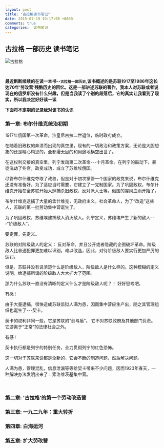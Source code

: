 ```yaml
---
layout: post
title: "古拉格读书笔记"
date: 2015-07-19 19:17:08 +0800
comments: true
categories:  读书笔记
---
```



## 古拉格   一部历史 读书笔记

![古拉格](http://img3.douban.com/lpic/s26016760.jpg)

<br>

 **最近断断续续的在读一本书--`古拉格一部历史`,该书概述的是苏联1917至1986年这长达70年‘劳改营’残酷历史的回忆。这是一部讲述苏联的著作，我本人对苏联或者说现在的俄罗斯没有什么兴趣，但是当我读了个别的段落后，它的真实让我看到了现实，所以我决定好好读一读**
 
**下面将不定期的记录我对该书的认识**

### 第一章: 布尔什维克统治初期


1917年俄国第一次革命，沙皇尼古拉二世退位，临时政府成立。

在随着旧政权的奔溃而出现的真空里，现有的一切政治和政策方案，无论是大胆想象的还是精心构思的，全都漫无目的和用途地横空出世了。

在这权利交接的真空里，列宁发动第二次革命---十月革命。在列宁的鼓动下，暴徒洗劫了冬宫，政变成功，成立了苏维埃俄国。

尽管布尔什维克夺取了政权，但是对于初次掌管一个国家的政党来说，布尔什维克还没有准备好。为了适应当时需要，它建立了一党制国家。为了巩固政权，布尔什维克开始在全苏联开始大肆捕杀旧政权，反对派人士等。俄国的腥风血雨开始了。

布尔什维克逮捕了大量的孟什维克，无政府主义，社会革命人，为了“改造”这些人，苏联的第一批劳动集中营诞生了。


为了巩固政权，苏维埃逮捕敌人消灭敌人。列宁定义，苏维埃产生了新的敌人---“阶级敌人”。

要定罪，先定义。

苏联的对阶级敌人的定义： 反对革命，并且公开或者隐藏的企图破坏革命。阶级敌人比普通犯罪更加难以识别，难以改造，因此，对待阶级敌人要实行更加严厉的惩罚。

但是，苏联并没有说清楚什么是阶级敌人，阶级敌人是什么样的。这种模糊的定义说明，给逮捕所谓的阶级敌人大大扩大了范围。

那为什么苏联一直没有清晰的定义什么才是阶级敌人呢？！
好好思考吧。

有感！

由于大量逮捕，很快造成苏联监狱人满为患，因而集中营应生产出，随之其管理组织也诞生了---契卡。

契卡的权利非同一般，它是苏联的“剑与盾”。 它不对苏联政府及其他部门负责。它游离于“正常“的法律社会之外。

有感！

契卡执行都是列宁的特别任务，全力贯彻列宁的红色恐怖。


这一切对于苏联来说都是全新的，它会不断的制造问题，然后解决问题。

人满为患，管理混乱，信息泄漏等等给契卡带来不少问题，因而1923年春天，一种解决办法发明出来了：索洛维茨基集中营。

<br/>

### 第二章: '古拉格'的第一个劳动改造营


### 第三章: 一九二九年：重大转折

### 第四章: 白海运河

### 第五章: 扩大劳改营




 